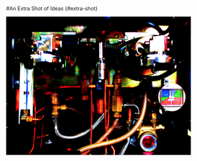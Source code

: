 
#An Extra Shot of Ideas {#extra-shot}

![The Intestines of an Espresso Machine](images/intestines.jpg)